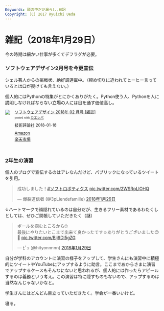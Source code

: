 ```yaml
---
Keywords: 頭の中だだ漏らし,日記
Copyright: (C) 2017 Ryuichi Ueda
---
```


# 雑記（2018年1月29日）

今の時期は細かい仕事が多くてデフラグが必要。

### ソフトウェアデザイン2月号を今更宣伝

シェル芸人からの挑戦状、絶好調連載中。（締め切りに追われてヒーヒー言っているとは口が裂けても言えない。）

個人的にはPythonの特集がとにかくありがたく。Python使う人、Pythonを人に説明しなければならない立場の人には目を通す価値高し。

<div class="kaerebalink-box" style="text-align:left;padding-bottom:20px;font-size:small;/zoom: 1;overflow: hidden;"><div class="kaerebalink-image" style="float:left;margin:0 15px 10px 0;"><a href="http://www.amazon.co.jp/exec/obidos/ASIN/B077RH5HTM/ryuichiueda-22/" target="_blank" ><img src="https://images-fe.ssl-images-amazon.com/images/I/519wipRrrAL._SL160_.jpg" style="border: none;" /></a></div><div class="kaerebalink-info" style="line-height:120%;/zoom: 1;overflow: hidden;"><div class="kaerebalink-name" style="margin-bottom:10px;line-height:120%"><a href="http://www.amazon.co.jp/exec/obidos/ASIN/B077RH5HTM/ryuichiueda-22/" target="_blank" >ソフトウェアデザイン 2018年 02 月号 [雑誌]</a><div class="kaerebalink-powered-date" style="font-size:8pt;margin-top:5px;font-family:verdana;line-height:120%">posted with <a href="http://kaereba.com" rel="nofollow" target="_blank">カエレバ</a></div></div><div class="kaerebalink-detail" style="margin-bottom:5px;"> 技術評論社 2018-01-18    </div><div class="kaerebalink-link1" style="margin-top:10px;"><div class="shoplinkamazon" style="margin:5px 0"><a href="http://www.amazon.co.jp/gp/search?keywords=%E3%82%BD%E3%83%95%E3%83%88%E3%82%A6%E3%82%A7%E3%82%A2%E3%83%87%E3%82%B6%E3%82%A4%E3%83%B32%E6%9C%88%E5%8F%B7&__mk_ja_JP=%E3%82%AB%E3%82%BF%E3%82%AB%E3%83%8A&tag=ryuichiueda-22" target="_blank" >Amazon</a></div><div class="shoplinkrakuten" style="margin:5px 0"><a href="https://hb.afl.rakuten.co.jp/hgc/131cef76.deb3ed6a.131cef77.7335f681/?pc=http%3A%2F%2Fsearch.rakuten.co.jp%2Fsearch%2Fmall%2F%25E3%2582%25BD%25E3%2583%2595%25E3%2583%2588%25E3%2582%25A6%25E3%2582%25A7%25E3%2582%25A2%25E3%2583%2587%25E3%2582%25B6%25E3%2582%25A4%25E3%2583%25B32%25E6%259C%2588%25E5%258F%25B7%2F-%2Ff.1-p.1-s.1-sf.0-st.A-v.2%3Fx%3D0%26scid%3Daf_ich_link_urltxt%26m%3Dhttp%3A%2F%2Fm.rakuten.co.jp%2F" target="_blank" >楽天市場</a></div></div></div><div class="booklink-footer" style="clear: left"></div></div>

### 2年生の演習

個人のブログで宣伝するのはアレなんだけど、パブリックになっているツイートを引用。

<blockquote class="twitter-tweet" data-lang="ja"><p lang="ja" dir="ltr">成功しました！<a href="https://twitter.com/hashtag/%E3%82%BD%E3%83%95%E3%83%88%E3%83%AD%E3%83%9C%E3%83%86%E3%82%A3%E3%82%AF%E3%82%B9?src=hash&amp;ref_src=twsrc%5Etfw">#ソフトロボティクス</a> <a href="https://t.co/2WSRpLIOHQ">pic.twitter.com/2WSRpLIOHQ</a></p>&mdash; 爆裂道信者 (@3pLiendefamille) <a href="https://twitter.com/3pLiendefamille/status/957882069702463488?ref_src=twsrc%5Etfw">2018年1月29日</a></blockquote>
<script async src="https://platform.twitter.com/widgets.js" charset="utf-8"></script>


↓ハートマークで顔隠れているのは自分だが、生きるフリー素材であるわたくしとしては、ぜひご開帳していただきたく（謎）

<blockquote class="twitter-tweet" data-lang="ja"><p lang="ja" dir="ltr">ボールを掴むところから🙄<br>最後にやりたいとこまで出来て良かったです☺️ありがとうございました😌🙇 <a href="https://t.co/Bij9DI5gZG">pic.twitter.com/Bij9DI5gZG</a></p>&mdash; ﾋﾟｯ (@hityonnnnn) <a href="https://twitter.com/hityonnnnn/status/957873127840624641?ref_src=twsrc%5Etfw">2018年1月29日</a></blockquote>
<script async src="https://platform.twitter.com/widgets.js" charset="utf-8"></script>


自分が学科のアカウントに演習の様子をアップして、学生さんにも演習中に積極的にツイートやYouTubeにアップするように助言。ここまであからさまに演習でアップするケースもそんなにないと思われるが、個人的には作ったらアピールするのは義務という考え。この演習は特に隠すものもないので、アップするのは当然なんじゃないかなと。

学生さんにはどんどん目立っていただきたく。学会が一番いいけど。


寝る。
